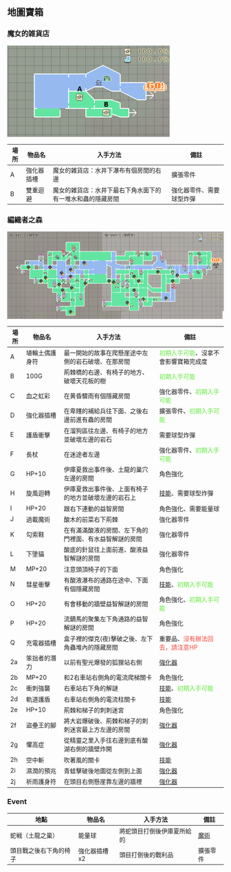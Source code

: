 <h2>地圖寶箱</h2>

<!-- images or urls list for this page -->
[強化器]: wiki/zh-hant/table_of_contents/enhancer
[技能]: wiki/zh-hant/table_of_contents/skill
[魔術]: wiki/zh-hant/table_of_contents/spelll

### 魔女的雑貨店

![twgs](../../../assets/images/wiki/map/boxmap0.png)

| 場所 | 物品名 | 入手方法 | 備註  |
|---|---|---|---|
| A | 強化器插槽 | 魔女的雑貨店：水井下瀑布有個房間的右邊 | 擴張零件  |
| B | 雙重迴避 | 魔女的雑貨店：水井下最右下角水面下的有一堆水和蟲的隱藏房間 | 強化器零件、需要球型炸彈 |

### 編織者之森

![fots](../../../assets/images/wiki/map/0.22mapBox.png)

| 場所 | 物品名 | 入手方法 | 備註 |
|---|---|---|---|
| A | 埴輪土偶護身符 | 最一開始的故事在爬懸崖途中左側的岩石破壞、在那房間 | <font color="#60EE3C">初期入手可能</font>、沒拿不會影響寶箱完成度 |
| B | 100G | 荊棘橋的右邊、有椅子的地方、破壞天花板的樹 | <font color="#60EE3C">初期入手可能</font> |
| C | 血之虹彩 | 在黄昏驟雨有個隱藏房間 | 強化器零件、<font color="#60EE3C">初期入手可能</font> |
| D | 強化器插槽 | 在卑賤的補給兵往下面、之後右邊前進有蟲的房間 | 擴張零件、<font color="#60EE3C">初期入手可能</font> |
| E | 護盾衝擊 | 在溜狗區往左邊、有椅子的地方並破壞左邊的岩石 | 需要球型炸彈 |
| F | 長杖 | 在迷途者左邊 | 強化器零件、<font color="#60EE3C">初期入手可能</font> |
| G | HP+10 | 伊庫夏救出事件後、土龍的巢穴左邊的房間 | 角色強化 |
| H | 旋風迴轉 | 伊庫夏救出事件後、上面有椅子的地方並破壞左邊的岩石上 | [技能]、需要球型炸彈 |
| I | HP+20 | 跟右下連動的益智房間 | 角色強化、需要能量球 |
| J | 過載魔術 | 酸木的前菜右下荊棘 | 強化器零件 |
| K | 勾索鞋 | 在有滿滿酸液的房間、左下角的門裡面、有水益智解謎的房間 | 強化器零件 |
| L | 下墬貓 | 酸底的針鼠往上面前進、酸液益智解謎的房間 | 強化器零件 |
| M | MP+20 | 注意頭頂椅子的下面 | 角色強化 |
| N | 彗星衝擊 | 有酸液瀑布的通路在途中、下面有個隱藏房間 | [技能]、<font color="#60EE3C">初期入手可能</font> |
| O | HP+20 | 有會移動的牆壁益智解謎的房間 | 角色強化、<font color="#60EE3C">初期入手可能</font> |
| P | HP+20 | 流鏑馬的聚集左下角通路的益智解謎的房間 | 角色強化 |
| Q | 充電器插槽 | 盒子裡的傑克(夜)擊破之後、左下角蟲堆內的隱藏房間 | 重要品、<font color="#F54738">沒有辦法回去，請注意HP</font> |
| 2a | 笨拙者的潛力 | 以前有聖光爆發的狐狸站右側 | [強化器] |
| 2b | MP+20 | 和2右車站右側角的電流爬梯關卡 | 角色強化 |
| 2c | 衝刺強襲 | 右車站右下角的解謎 | [技能]、<font color="#60EE3C">初期入手可能</font> |
| 2d | 軌道護盾 | 右車站右側角的電流柱關卡 | [技能] |
| 2e | HP+10 | 荊棘和梯子的刺刺迷宮 | 角色強化 |
| 2f | 盜壘王的腳 | 將大岩爆破後、荊棘和梯子的刺刺迷宮最上方左邊的房間 | [強化器] |
| 2g | 懼高症 | 從精靈之里入手往右邊到底有酸湖右側的牆壁炸開 | [強化器] |
| 2h | 空中斬 | 吹著風的關卡 | [技能] |
| 2i | 濕潤的預兆 | 青蛙擊破後地圖從左側到上面 | [強化器] |
| 2j | 祈雨護身符 | 在頭目右側懸崖靠左邊的牆裡 | [強化器] |


### Event

| 地點 | 物品名 | 入手方法 | 備註  |
|---|---|---|---|
| 蛇戦（土龍之巢） | 能量球 | 將蛇頭目打倒後伊庫夏所給的 | [魔術]  |
| 頭目戰之後右下角的椅子	 | 強化器插槽x2 | 頭目打倒後的戰利品 | 擴張零件  |
